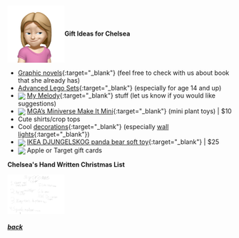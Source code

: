 <img src="assets/images/chelsea2.png" align="center" width="128" >**Gift Ideas for Chelsea**

- [Graphic novels](https://www.target.com/s?searchTerm=graphic+novels+girls){:target="\_blank"} (feel free to check with us about book that she already has)
- [Advanced Lego Sets](https://www.target.com/s?searchTerm=lego+sets+for+girls&tref=typeahead%7Cterm%7C3%7C%7C%7C%7C%7Chistory&category=0%7CAll%7Cmatchallpartial%7Call+categories&searchTermRaw=&facetedValue=56h5nZ4q1qZoser0&ignoreBrandExactness=true&moveTo=product-list-grid&sortBy=PriceLow){:target="\_blank"} (especially for age 14 and up)
- <a href="https://www.sanrio.com/collections/my-melody" target="_blank"><img src="https://i.shgcdn.com/0465384c-9563-417b-b638-517529f21c3c/-/format/auto/-/preview/3000x3000/-/quality/lighter/" align="center" width="64" ></a> [My Melody](https://www.sanrio.com/collections/my-melody){:target="\_blank"} stuff (let us know if you would like suggestions)
- <a href="https://www.target.com/p/mga-39-s-miniverse-make-it-mini-lifestyle-series-1-mini-collectibles/-/A-87868321" target="_blank"><img src="https://target.scene7.com/is/image/Target/GUEST_c4cdf8c8-5733-407c-bf0e-067e5a7a904d?wid=800&hei=800&qlt=80&fmt=webp" align="center" width="64" ></a> [MGA’s Miniverse Make It Mini](https://www.target.com/p/mga-39-s-miniverse-make-it-mini-lifestyle-series-1-mini-collectibles/-/A-87868321){:target="\_blank"} (mini plant toys) |
  $10
- Cute shirts/crop tops
- Cool [decorations](https://www.target.com/s?searchTerm=girls+room+decorations){:target="\_blank"} (especially [wall lights](https://www.target.com/s?searchTerm=wall+light+pillowfort){:target="\_blank"})
- <a href="https://www.ikea.com/us/en/p/djungelskog-soft-toy-panda-50402844/" target="_blank"><img src="https://www.ikea.com/us/en/images/products/djungelskog-soft-toy-panda__0710188_pe727391_s5.jpg?f=xl" align="center" width="64" ></a> [IKEA DJUNGELSKOG panda bear soft toy](https://www.ikea.com/us/en/p/djungelskog-soft-toy-panda-50402844/){:target="\_blank"} |
  $25
- <img src="https://www.justdrums.com/wp-content/uploads/2018/12/giftcard_image1.png" align="center" width="64"> Apple or Target gift cards

**Chelsea's Hand Written Christmas List**

<a href="assets/images/chelsea-list.jpg" target="_blank"><img src="assets/images/chelsea-list.jpg" align="center" width="128" ></a>

<!--
<a href="link" target="_blank"><img src="imagelink" align="center" width="64" ></a> [ItemName](link){:target="_blank"} |
$price
-->

##### [back](readme.md)
